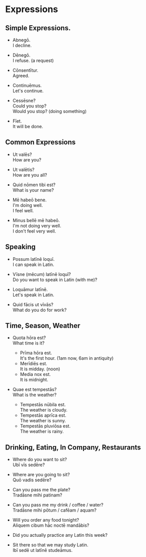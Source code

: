 # Expressions

## Simple Expressions.

- Abnegō.<br> I decline.

- Dēnegō.<br> I refuse. (a request)

- Cōnsentītur.<br>Agreed.

- Continuēmus.<br>Let's continue.

- Cessēsne?<br>Could you stop?<br>Would you stop? (doing something)

- Fīet.<br>It will be done.

## Common Expressions

- Ut valēs?<br>How are you? 

- Ut valētis?<br>How are you all?

- Quid nōmen tibi est?<br>What is your name?

- Mē habeō bene.<br>I'm doing well.<br>I feel well.

- Minus bellē mē habeō.<br>I'm not doing very well.<br>I don't feel very well.

## Speaking

- Possum latīnē loquī.<br>I can speak in Latin.

- Vīsne (mēcum) latīnē loquī?<br>Do you want to speak in Latin (with me)?

- Loquāmur latīnē.<br> Let's speak in Latin.

- Quid fācis ut vīvās?<br>What do you do for work?<br>

## Time, Season, Weather

- Quota hōra est?<br>What time is it?
  - Prīma hōra est.<br>It's the first hour. (1am now, 6am in antiquity)
  - Merīdiēs est.<br>It is midday. (noon)
  - Media nox est.<br>It is midnight.

- Quae est tempestās?<br>What is the weather?
  - Tempestās nūbila est.<br>The weather is cloudy.
  - Tempestās aprīca est.<br>The weather is sunny.
  - Tempestās pluviōsa est.<br> The weather is rainy.

## Drinking, Eating, In Company, Restaurants

- Where do you want to sit?<br>Ubī vīs sedēre?

- Where are you going to sit?<br>Quō vadis sedēre?

- Can you pass me the plate?<br>Tradāsne mihi patinam?

- Can you pass me my drink / coffee / water?<br>Tradāsne mihi pōtum / cafēam / aquam? 

- Will you order any food tonight?<br>Aliquem cibum hāc noctē mandābis?

- Did you actually practice any Latin this week?<br>

- Sit there so that we may study Latin.<br>Ibī sedē ut latīnē studeāmus.
